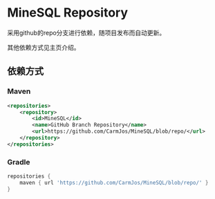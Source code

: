 # MineSQL Repository

采用github的repo分支进行依赖，随项目发布而自动更新。

其他依赖方式见主页介绍。

## 依赖方式

### Maven

```xml
<repositories>
    <repository>
        <id>MineSQL</id>
        <name>GitHub Branch Repository</name>
        <url>https://github.com/CarmJos/MineSQL/blob/repo/</url>
    </repository>
</repositories>
```

### Gradle

```groovy
repositories {
    maven { url 'https://github.com/CarmJos/MineSQL/blob/repo/' }
}
```